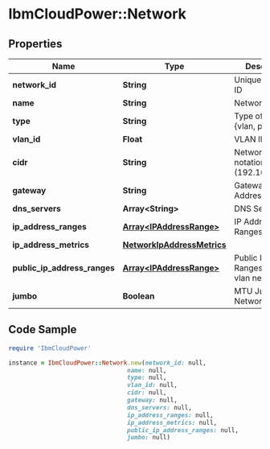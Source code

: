 # IbmCloudPower::Network

## Properties

Name | Type | Description | Notes
------------ | ------------- | ------------- | -------------
**network_id** | **String** | Unique Network ID | 
**name** | **String** | Network Name | 
**type** | **String** | Type of Network {vlan, pub-vlan} | [default to &#39;vlan&#39;]
**vlan_id** | **Float** | VLAN ID | 
**cidr** | **String** | Network in CIDR notation (192.168.0.0/24) | 
**gateway** | **String** | Gateway IP Address | [optional] 
**dns_servers** | **Array&lt;String&gt;** | DNS Servers | 
**ip_address_ranges** | [**Array&lt;IPAddressRange&gt;**](IPAddressRange.md) | IP Address Ranges | 
**ip_address_metrics** | [**NetworkIpAddressMetrics**](NetworkIpAddressMetrics.md) |  | 
**public_ip_address_ranges** | [**Array&lt;IPAddressRange&gt;**](IPAddressRange.md) | Public IP Address Ranges (for pub-vlan networks) | [optional] 
**jumbo** | **Boolean** | MTU Jumbo Network enabled | 

## Code Sample

```ruby
require 'IbmCloudPower'

instance = IbmCloudPower::Network.new(network_id: null,
                                 name: null,
                                 type: null,
                                 vlan_id: null,
                                 cidr: null,
                                 gateway: null,
                                 dns_servers: null,
                                 ip_address_ranges: null,
                                 ip_address_metrics: null,
                                 public_ip_address_ranges: null,
                                 jumbo: null)
```


